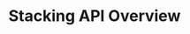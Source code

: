 ---
title: Stacking API Overview
category: 639ba2628407100061f5faac
parentDoc: 639ba2658407100061f5fab5
slug: stacking-api-overview
type: link
hidden: false
order: 1
link_url: https://docs.voucherify.io/docs/manage-stackable-discounts
---